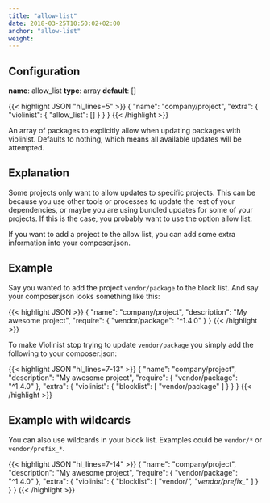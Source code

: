 ```yaml
---
title: "allow-list"
date: 2018-03-25T10:50:02+02:00
anchor: "allow-list"
weight:
---
```


## Configuration

__name__: allow_list
__type__: array
__default__: []

{{< highlight JSON "hl_lines=5" >}}
{
  "name": "company/project",
  "extra": {
    "violinist": {
      "allow_list": []
    }
  }
}
{{< /highlight >}}


An array of packages to explicitly allow when updating packages with violinist. Defaults to nothing, which means all available updates will be attempted.

## Explanation

Some projects only want to allow updates to specific projects. This can be because you use other tools or processes to update the rest of your dependencies, or maybe you are using bundled updates for some of your projects. If this is the case, you probably want to use the option allow list.

If you want to add a project to the allow list, you can add some extra information into your composer.json.

## Example

Say you wanted to add the project `vendor/package` to the block list. And say your composer.json looks something like this:

{{< highlight JSON >}}
{
  "name": "company/project",
  "description": "My awesome project",
  "require": {
    "vendor/package": "^1.4.0"
  }
}
{{< /highlight >}}


To make Violinist stop trying to update `vendor/package` you simply add the following to your composer.json:


{{< highlight JSON "hl_lines=7-13" >}}
{
  "name": "company/project",
  "description": "My awesome project",
  "require": {
    "vendor/package": "^1.4.0"
  },
  "extra": {
    "violinist": {
      "blocklist": [
        "vendor/package"
      ]
    }
  }
}
{{< /highlight >}}


## Example with wildcards

You can also use wildcards in your block list. Examples could be `vendor/*` or `vendor/prefix_*`.


{{< highlight JSON "hl_lines=7-14" >}}
{
  "name": "company/project",
  "description": "My awesome project",
  "require": {
    "vendor/package": "^1.4.0"
  },
  "extra": {
    "violinist": {
      "blocklist": [
        "vendor/*",
        "vendor/prefix_*"
      ]
    }
  }
}
{{< /highlight >}}
